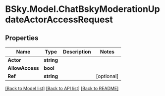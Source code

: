 # BSky.Model.ChatBskyModerationUpdateActorAccessRequest

## Properties

Name | Type | Description | Notes
------------ | ------------- | ------------- | -------------
**Actor** | **string** |  | 
**AllowAccess** | **bool** |  | 
**Ref** | **string** |  | [optional] 

[[Back to Model list]](../README.md#documentation-for-models) [[Back to API list]](../README.md#documentation-for-api-endpoints) [[Back to README]](../README.md)

